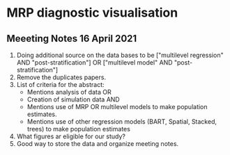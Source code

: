 # MRP diagnostic visualisation

## Meeeting Notes 16 April 2021

1. Doing additional source on the data bases to be ["multilevel regression" AND "post-stratification"] OR ["multilevel model" AND "post-stratification"]
2. Remove the duplicates papers.
3. List of criteria for the abstract:
   - Mentions analysis of data 
     OR
   - Creation of simulation data
     AND
   - Mentions use of MRP OR multilevel models to make population estimates.
   - Mentions use of other regression models (BART, Spatial, Stacked, trees) to make population estimates
4. What figures ar eligible for our study?
5. Good way to store the data and organize meeting notes. 


